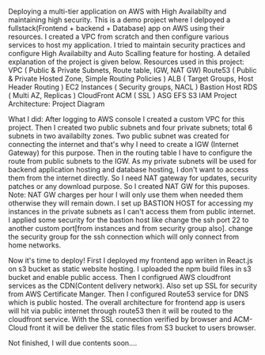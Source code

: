 Deploying a multi-tier application on AWS with High Availabilty and maintaining high security.
This is a demo project where I delpoyed a fullstack(Frontend + backend + Database) app on AWS using their resources. I created a VPC from scratch and then configure various services to host my application. I tried to maintain security practices and configure High Availabilty and Auto Scalling feature for hosting. A detailed explanation of the project is given below.
Resources used in this project:
VPC ( Public & Private Subnets, Route table, IGW, NAT GW)
Route53 ( Public & Private Hosted Zone, Simple Routing Policies )
ALB ( Target Groups, Host Header Routing )
EC2 Instances ( Security groups, NACL )
Bastion Host
RDS ( Multi AZ, Replicas )
CloudFront
ACM ( SSL )
ASG
EFS
S3
IAM
Project Architecture:
Project Diagram

What I did:
After logging to AWS console I created a custom VPC for this project. Then I created two public subnets and four private subnets; total 6 subnets in two availabilty zones. Two public subnet was created for connecting the internet and that's why I need to create a IGW (Internet Gateway) for this purpose. Then in the routing table I have to configure the route from public subnets to the IGW. As my private subnets will be used for backend application hosting and database hosting, I don't want to access them from the internet directly. So I need NAT gateway for updates, security patches or any download purpose. So I created NAT GW for this puposes. Note: NAT GW charges per hour I will only use them when needed them otherwise they will remain down. I set up BASTION HOST for accessing my instances in the private subnets as I can't access them from public internet. I applied some security for the bastion host like change the ssh port 22 to another custom port[from instances and from security group also]. change the security group for the ssh connection which will only connect from home networks.

Now it's time to deploy! First I deployed my frontend app wriiten in React.js on s3 bucket as static website hosting. I uploaded the npm build files in s3 bucket and enable public access. Then I configrued AWS cloudfront services as the CDN(Content delivery network). Also set up SSL for security from AWS Certificate Manger. Then I configured Route53 service for DNS which is public hosted. The overall architecture for frontend app is users will hit via public internet through route53 then it will be routed to the cloudfront service. With the SSL connection verified by browser and ACM-Cloud front it will be deliver the static files from S3 bucket to users browser.

Not finished, I will due contents soon....
